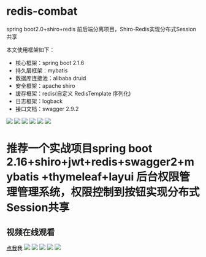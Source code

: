 # redis-combat
spring boot2.0+shiro+redis 前后端分离项目，Shiro-Redis实现分布式Session共享

本文使用框架如下：
* 核心框架：spring boot 2.1.6
* 持久层框架：mybatis
* 数据库连接池：alibaba druid
* 安全框架：apache shiro
* 缓存框架：redis(自定义 RedisTemplate 序列化)
* 日志框架：logback
* 接口文档：swagger 2.9.2

![](https://github.com/huo785/redis-combat/blob/master/src/main/resources/static/images/6.JPG) 
![](https://github.com/huo785/redis-combat/blob/master/src/main/resources/static/images/1.jpg) 
![](https://github.com/huo785/redis-combat/blob/master/src/main/resources/static/images/2.JPG) 
![](https://github.com/huo785/redis-combat/blob/master/src/main/resources/static/images/3.JPG) 
![](https://github.com/huo785/redis-combat/blob/master/src/main/resources/static/images/4.JPG) 
![](https://github.com/huo785/redis-combat/blob/master/src/main/resources/static/images/5.JPG) 

# 推荐一个实战项目spring boot 2.16+shiro+jwt+redis+swagger2+mybatis +thymeleaf+layui 后台权限管理管理系统，权限控制到按钮实现分布式Session共享
## 视频在线观看
[点我](http://i.xue.taobao.com/detail.htm?spm=a2174.7765247.0.0.KXDWYJ&courseId=116855)我
![](https://github.com/huo785/redis-combat/blob/master/src/main/resources/static/images/%E8%AF%BE%E7%A8%8B%E6%95%88%E6%9E%9C.jpg) 
 ![](https://github.com/huo785/redis-combat/blob/master/src/main/resources/static/images/%E8%AF%BE%E7%A8%8B%E6%95%88%E6%9E%9C12.JPG) 
 ![](https://github.com/huo785/redis-combat/blob/master/src/main/resources/static/images/%E8%AF%BE%E7%A8%8B%E5%A4%A7%E7%BA%B2%E8%AF%B4%E6%98%8E%E6%96%B0.jpg) 
 ![](https://github.com/huo785/redis-combat/blob/master/src/main/resources/static/images/%E5%A4%A7%E7%BA%B2%E4%B8%80.jpg) 
 ![](https://github.com/huo785/redis-combat/blob/master/src/main/resources/static/images/%E5%A4%A7%E7%BA%B2%E4%B8%89.jpg) 
